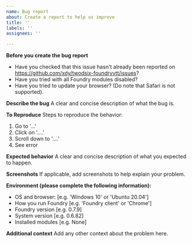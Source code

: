 ```yaml
---
name: Bug report
about: Create a report to help us improve
title: ''
labels: ''
assignees: ''

---
```


**Before you create the bug report**
* Have you checked that this issue hasn't already been reported on https://github.com/xdy/twodsix-foundryvtt/issues?
* Have you tried with all Foundry modules disabled?
* Have you tried to update your browser? (Do note that Safari is not supported).

**Describe the bug**
A clear and concise description of what the bug is.

**To Reproduce**
Steps to reproduce the behavior:
1. Go to '...'
2. Click on '....'
3. Scroll down to '....'
4. See error

**Expected behavior**
A clear and concise description of what you expected to happen.

**Screenshots**
If applicable, add screenshots to help explain your problem.

**Environment (please complete the following information):**
 - OS and browser: [e.g. 'Windows 10' or 'Ubuntu 20.04']
 - How you run Foundry [e.g. 'Foundry client' or 'Chrome']
 - Foundry version [e.g. 0.7.9]
 - System version [e.g. 0.6.82]
 - Installed modules [e.g. None]

**Additional context**
Add any other context about the problem here.
